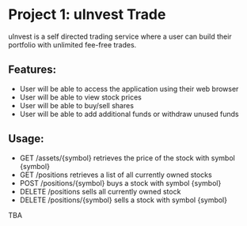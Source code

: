 # Project 1: uInvest Trade
uInvest is a self directed trading service where a user can build their portfolio with unlimited fee-free trades.

## Features:
- User will be able to access the application using their web browser
- User will be able to view stock prices
- User will be able to buy/sell shares
- User will be able to add additional funds or withdraw unused funds

## Usage:
- GET /assets/{symbol} retrieves the price of the stock with symbol {symbol}
- GET /positions retrieves a list of all currently owned stocks
- POST /positions/{symbol} buys a stock with symbol {symbol} <!-- add quantity as a query? -->
- DELETE /positions sells all currently owned stock
- DELETE /positions/{symbol} sells a stock with symbol {symbol} <!-- add quantity as a query? -->

<!-- - Add a favorites/watchlist?  -->

TBA
